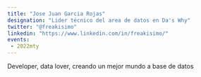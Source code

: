 ```yaml
---
title: "Jose Juan Garcia Rojas"
designation: "Lider técnico del area de datos en Da's Why"
twitter: "@freakisimo"
linkedin: "https://www.linkedin.com/in/freakisimo/"
events:
 - 2022mty
---
```


Developer, data lover, creando un mejor mundo a base de datos